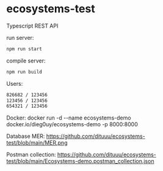 # ecosystems-test
Typescript REST API

run server:
```sh
npm run start
```


compile server:
```sh
npm run build
```

Users:
```sh
826682 / 123456
123456 / 123456
654321 / 123456
```

Docker:
docker run -d --name ecosystems-demo docker.io/dieg0uy/ecosystems-demo -p 8000:8000

Database MER:
https://github.com/dituuu/ecosystems-test/blob/main/MER.png

Postman collection:
https://github.com/dituuu/ecosystems-test/blob/main/Ecosystems-demo.postman_collection.json
